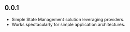 ## 0.0.1

* Simple State Management solution leveraging providers.
* Works spectacularly for simple application architectures.

